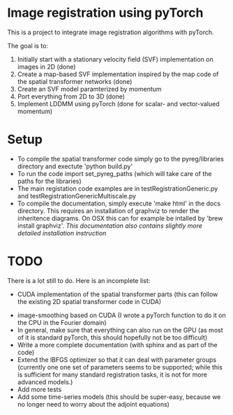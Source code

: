 # Image registration using pyTorch

This is a project to integrate image registration algorithms with pyTorch.

The goal is to: 

1. Initially start with a stationary velocity field (SVF) implementation on images in 2D (done)
2. Create a map-based SVF implementation inspired by the map code of the spatial transformer networks (done)
3. Create an SVF model paramterized by momentum
4. Port everything from 2D to 3D (done)
5. Implement LDDMM using pyTorch (done for scalar- and vector-valued momentum)

# Setup

* To compile the spatial transformer code simply go to the pyreg/libraries directory and exectute 'python build.py'
* To run the code import set_pyreg_paths (which will take care of the paths for the libraries)
* The main registation code examples are in testRegistrationGeneric.py and testRegistrationGenericMultiscale.py
* To compile the documentation, simply execute 'make html' in the docs directory. This requires an installation of graphviz to render the inheritence diagrams. On OSX this can for example be intalled by 'brew install graphviz'. *This documentation also contains slightly more detailed installation instruction*

# TODO

There is a lot still to do. Here is an incomplete list:

* CUDA implementation of the spatial transformer parts (this can follow the existing 2D spatial transformer code in CUDA)
- image-smoothing based on CUDA (I wrote a pyTorch function to do it on the CPU in the Fourier domain)
- In general, make sure that everything can also run on the GPU (as most of it is standard pyTorch, this should hopefully not be too difficult)
- Write a more complete documentation (with sphinx and as part of the code)
- Extend the lBFGS optimizer so that it can deal with parameter groups (currently one one set of parameters seems to be supported; while this is sufficient for many standard registration tasks, it is not for more advanced models.)
- Add more tests
- Add some time-series models (this should be super-easy, because we no longer need to worry about the adjoint equations)
